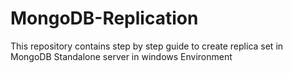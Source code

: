 # MongoDB-Replication
This repository  contains step by step guide to create replica set in MongoDB Standalone server in windows  Environment 
